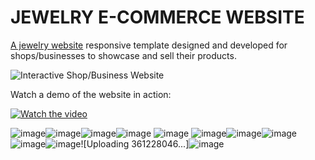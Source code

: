 # JEWELRY E-COMMERCE WEBSITE

[A jewelry website](https://alteakapxhiu.github.io/Interactive-Shop-Business-Website/) responsive template designed and developed for shops/businesses to showcase and sell their products.

![Interactive Shop/Business Website](https://i.postimg.cc/02yzGHS5/Cover-Alisa-Jewels-1.png)

Watch a demo of the website in action:

[![Watch the video](https://i.imghippo.com/files/cNDGk1724318936.jpg)
](https://www.youtube.com/watch?v=RsNB99HGBPY)

![image](https://github.com/user-attachments/assets/e6929ab5-2d07-4f6a-a4ee-6f17d983268d)![image](https://github.com/user-attachments/assets/fb7d99f2-c685-4dcd-a844-eb48ffef1706)![image](https://github.com/user-attachments/assets/441cb14d-c24f-4549-a50c-e70747b8f292)![image](https://github.com/user-attachments/assets/25f619d1-6b09-49d5-a6a3-445f7f01e89b)
![image](https://github.com/user-attachments/assets/6bd7b2c8-c2cd-45ef-b141-564dfc63b7b1)
![image](https://github.com/user-attachments/assets/4f6dbb98-5072-440d-9d9f-37a0fd853e12)![image](https://github.com/user-attachments/assets/19f2a2ad-c4d9-4112-8aee-01514d0b58a5)![image](https://github.com/user-attachments/assets/231319f8-5b68-48e2-991d-3d3fc4fbf2c2)![image](https://github.com/user-attachments/assets/c04ffcd7-72b9-465d-aeb2-eb614dbc462d)![image](https://github.com/user-attachments/assets/01eea4b7-c0df-491e-ab88-8ef52bb06a52)![Uploading 361228046...]![image](https://github.com/user-attachments/assets/8f2f1f31-1acb-44ad-a26c-7b4630568068)
